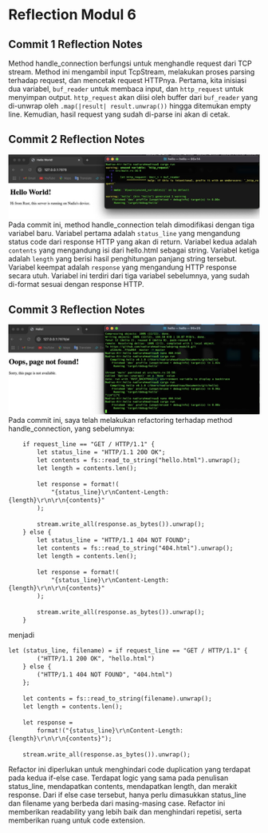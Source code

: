# Reflection Modul 6
## Commit 1 Reflection Notes
Method handle_connection berfungsi untuk menghandle request dari TCP stream.
Method ini mengambil input TcpStream, melakukan proses parsing terhadap request, dan mencetak request HTTPnya.
Pertama, kita inisiasi dua variabel,  `buf_reader` untuk membaca input, dan `http_request` untuk menyimpan output.
`http_request` akan diisi oleh buffer dari `buf_reader` yang di-unwrap oleh `.map(|result| result.unwrap())` hingga ditemukan empty line. Kemudian, hasil request yang sudah di-parse ini akan di cetak.

## Commit 2 Reflection Notes
![Commit 2 screen capture](/assets/images/screenshot_commit2.jpg)
Pada commit ini, method handle_connection telah dimodifikasi dengan tiga variabel baru.
Variabel pertama adalah `status_line` yang mengandung status code dari response HTTP yang akan di return.
Variabel kedua adalah `contents` yang mengandung isi dari hello.html sebagai string.
Variabel ketiga adalah `length` yang berisi hasil penghitungan panjang string tersebut.
Variabel keempat adalah `response` yang mengandung HTTP response secara utuh. Variabel ini terdiri dari tiga variabel sebelumnya, yang sudah di-format sesuai dengan response HTTP.

## Commit 3 Reflection Notes
![Commit 3 screen capture](/assets/images/screenshot_commit3.jpg)
Pada commit ini, saya telah melakukan refactoring terhadap method handle_connection, yang sebelumnya:
``` 
    if request_line == "GET / HTTP/1.1" {
        let status_line = "HTTP/1.1 200 OK";
        let contents = fs::read_to_string("hello.html").unwrap();
        let length = contents.len();

        let response = format!(
            "{status_line}\r\nContent-Length: {length}\r\n\r\n{contents}"
        );

        stream.write_all(response.as_bytes()).unwrap();
    } else {
        let status_line = "HTTP/1.1 404 NOT FOUND";
        let contents = fs::read_to_string("404.html").unwrap();
        let length = contents.len();

        let response = format!(
            "{status_line}\r\nContent-Length: {length}\r\n\r\n{contents}"
        );

        stream.write_all(response.as_bytes()).unwrap();
    }
```
menjadi
```
let (status_line, filename) = if request_line == "GET / HTTP/1.1" {
        ("HTTP/1.1 200 OK", "hello.html")
    } else {
        ("HTTP/1.1 404 NOT FOUND", "404.html")
    };

    let contents = fs::read_to_string(filename).unwrap();
    let length = contents.len();

    let response =
        format!("{status_line}\r\nContent-Length: {length}\r\n\r\n{contents}");

    stream.write_all(response.as_bytes()).unwrap();
```
Refactor ini diperlukan untuk menghindari code duplication yang terdapat pada kedua if-else case. Terdapat logic yang sama pada penulisan status_line, mendapatkan contents, mendapatkan length, dan merakit response. Dari if else case tersebut, hanya perlu dimasukkan status_line dan filename yang berbeda dari masing-masing case. Refactor ini memberikan readability yang lebih baik dan menghindari repetisi, serta memberikan ruang untuk code extension.